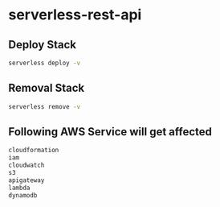 # serverless-rest-api
## Deploy Stack
```bash
serverless deploy -v
```
## Removal Stack
```bash
serverless remove -v
```
## Following AWS Service will get affected
```bash
cloudformation
iam
cloudwatch
s3
apigateway
lambda
dynamodb
```
